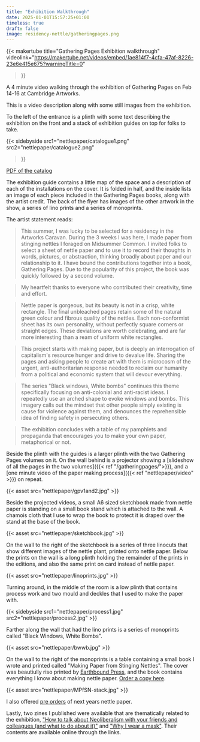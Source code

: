 ```yaml
---
title: "Exhibition Walkthrough"
date: 2025-01-01T15:57:25+01:00
timeless: true
draft: false
image: residency-nettle/gatheringpages.png
---
```


{{< makertube 
title="Gathering Pages Exhibition walkthrough" 
videolink="https://makertube.net/videos/embed/1ae814f7-4cfa-47af-8226-23e6e415e675?warningTitle=0"
>}}

A 4 minute video walking through the exhibition of Gathering Pages on Feb 14-16 at Cambridge Artworks. 

This is a video description along with some still images from the exhibition. 

To the left of the entrance is a plinth with some text describing the exhibition on the front and a stack of exhibition guides on top for folks to take. 

{{< sidebyside
src1="nettlepaper/catalogue1.png"
src2="nettlepaper/catalogue2.png"
>}}

[PDF of the catalog](/nettlepaper/Catalogue.pdf)

The exhibition guide contains a little map of the space and a description of each of the installations on the cover.  It is folded in half, and the inside lists an image of each piece included in the Gathering Pages books, along with the artist credit.  The back of the flyer has images of the other artwork in the show, a series of lino prints and a series of monoprints.

The artist statement reads:

> This summer, I was lucky to be selected for a residency in the Artworks Caravan. During the 3 weeks I was here, I made paper from stinging nettles I foraged on Midsummer Common. I invited folks to select a sheet of nettle paper and to use it to record their thoughts in words, pictures, or abstraction, thinking broadly about paper and our relationship to it. I have bound the contributions together into a book, Gathering Pages. Due to the popularity of this project, the book was quickly followed by a second volume.

> My heartfelt thanks to everyone who contributed their creativity, time and effort. 

> Nettle paper is gorgeous, but its beauty is not in a crisp, white rectangle. The final unbleached pages retain some of the natural green colour and fibrous quality of the nettles. Each non-conformist sheet has its own personality, without perfectly square corners or straight edges. These deviations are worth celebrating, and are far more interesting than a ream of uniform white rectangles.

> This project starts with making paper, but is deeply an interrogation of capitalism's resource hunger and drive to devalue life. Sharing the pages and asking people to create art with them is microcosm of the urgent, anti-authoritarian response needed to reclaim our humanity from a political and economic system that will devour everything.  

> The series "Black windows, White bombs" continues this theme specifically focusing on anti-colonial and anti-racist ideas. I repeatedly use an arched shape to evoke windows and bombs.  This imagery calls out the mindset that other people simply existing is cause for violence against them, and denounces the reprehensible idea of finding safety in persecuting others. 

> The exhibition concludes with a table of my pamphlets and propaganda that encourages you to make your own paper, metaphorical or not. 

Beside the plinth with the guides is a larger plinth with the two Gathering Pages volumes on it. On the wall behind is a projector showing a [slideshow of all the pages in the two volumes]({{< ref "/gatheringpages/">}}), and a [one minute video of the paper making process]({{< ref "nettlepaper/video" >}}) on repeat. 

{{< asset src="nettlepaper/gpv1and2.jpg" >}}

Beside the projected videos, a small A6 sized sketchbook made from nettle paper is standing on a small book stand which is attached to the wall.  A chamois cloth that I use to wrap the book to protect it is draped over the stand at the base of the book. 

{{< asset src="nettlepaper/sketchbook.jpg" >}}

On the wall to the right of the sketchbook is a series of three linocuts that show different images of the nettle plant, printed onto nettle paper. Below the prints on the wall is a long plinth holding the remainder of the prints in the editions, and also the same print on card instead of nettle paper. 

{{< asset src="nettlepaper/linoprints.jpg" >}}

Turning around, in the middle of the room is a low plinth that contains process work and two mould and deckles that I used to make the paper with. 

{{< sidebyside src1="nettlepaper/process1.jpg" src2="nettlepaper/process2.jpg" >}}

Farther along the wall that had the lino prints is a series of monoprints called "Black Windows, White Bombs". 

{{< asset src="nettlepaper/bwwb.jpg" >}}

On the wall to the right of the monoprints is a table containing a small book I wrote and printed called "Making Paper from Stinging Nettles". The cover was beautiully riso printed by [Earthbound Press](https://earthbound.press), and the book contains everything I know about making nettle paper.  [Order a copy here](/nettlepaper/pamphlet). 

{{< asset src="nettlepaper/MPfSN-stack.jpg" >}}

I also offered [pre orders](/nettlepaper/order2025) of next years nettle paper. 

Lastly, two zines I published were available that are thematically related to the exhibition, ["How to talk about Neoliberalism with your friends and colleagues (and what to do about it)"](/pamphlets/neoliberalism) and ["Why I wear a mask"](/pamphlets/wearamask). Their contents are available online through the links. 
